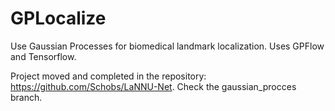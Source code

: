# GPLocalize
Use Gaussian Processes for biomedical landmark localization. Uses GPFlow and Tensorflow.

Project moved and completed in the repository: https://github.com/Schobs/LaNNU-Net.
Check the gaussian_procces branch.
